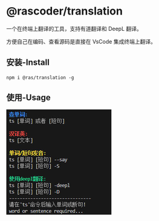 # @rascoder/translation

一个在终端上翻译的工具，支持有道翻译和 DeepL 翻译。

方便自己在编码、查看源码是直接在 VsCode 集成终端上翻译。

## 安装-Install

```
npm i @ras/translation -g
```

## 使用-Usage

![](./useage.jpeg)